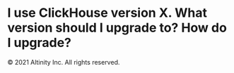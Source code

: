 # I use ClickHouse version X. What version should I upgrade to? How do I upgrade?

© 2021 Altinity Inc. All rights reserved.

